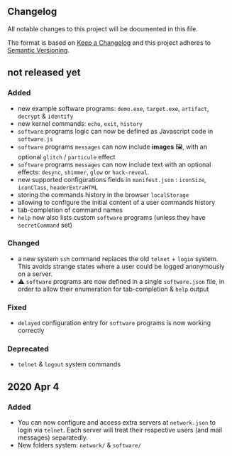 Changelog
---------

All notable changes to this project will be documented in this file.

The format is based on [Keep a Changelog](http://keepachangelog.com/)
and this project adheres to [Semantic Versioning](http://semver.org/).


## not released yet

### Added
- new example software programs: `demo.exe`, `target.exe`, `artifact`, `decrypt` & `identify`
- new kernel commands: `echo`, `exit`, `history`
- `software` programs logic can now be defined as Javascript code in `software.js`
- `software` programs `messages` can now include **images** 🖼️, with an optional `glitch` / `particule` effect
- `software` programs `messages` can now include text with an optional effects:
  `desync`, `shimmer`, `glow` or `hack-reveal`.
- new supported configurations fields in `manifest.json` : `iconSize`, `iconClass`, `headerExtraHTML`
- storing the commands history in the browser `localStorage`
- allowing to configure the initial content of a user commands history
- tab-completion of command names
- `help` now also lists custom `software` programs (unless they have `secretCommand` set)

### Changed
- a new system `ssh` command replaces the old `telnet` + `login` system.
  This avoids strange states where a user could be logged anonymously on a server.
- ⚠️ `software` programs are now defined in a single `software.json` file,
  in order to allow their enumeration for tab-completion & `help` output

### Fixed
- `delayed` configuration entry for `software` programs is now working correctly

### Deprecated
- `telnet` & `logout` system commands


## 2020 Apr 4

### Added
- You can now configure and access extra servers at `network.json` to login via `telnet`.
  Each server will treat their respective users (and mail messages) separatedly.
- New folders system: `network/` & `software/`
